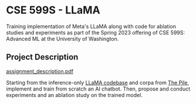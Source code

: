 # CSE 599S - LLaMA
Training implementation of Meta's LLaMA along with code for ablation studies and experiments as part of the Spring 2023 offering of CSE 599S: Advanced ML at the University of Washington.

## Project Description
[assignment_description.pdf](assignment_description.pdf)

Starting from the inference-only [LLaMA codebase](https://github.com/facebookresearch/llama/) and corpa from [The Pile](https://the-eye.eu/public/AI/pile/), implement and train from scratch an AI chatbot. Then, propose and conduct experiments and an ablation study on the trained model.
